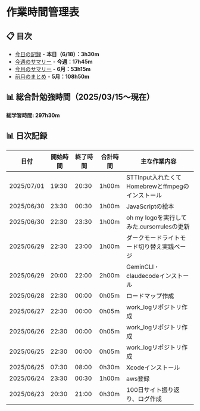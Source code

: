 # 作業時間管理表

## 📋 目次
- [今日の記録](#-日次記録) - **本日（6/18）：3h30m**
- [今週のサマリー](#-週間サマリー) - **今週：17h45m**
- [今月のサマリー](#2025年6月現在進行中) - **6月：53h15m**
- [前月のまとめ](#2025年5月完了) - **5月：108h50m**

## 📊 総合計勉強時間（2025/03/15～現在）
**総学習時間: 297h30m**

## 📊 日次記録

| 日付 | 開始時間 | 終了時間 | 合計時間 | 主な作業内容 |
|------|----------|----------|----------|--------------|
| 2025/07/01 | 19:30 | 20:30 | 1h00m | STTInput入れたくてHomebrewとffmpegのインストール |
| 2025/06/30 | 23:30 | 00:30 | 1h00m | JavaScriptの絵本 |
| 2025/06/30 | 22:30 | 23:30 | 1h00m | oh my logoを実行してみた.cursorrulesの更新 |
| 2025/06/29 | 22:30 | 23:00 | 1h00m | ダークモードライトモード切り替え実践ページ |
| 2025/06/29 | 20:00 | 22:00 | 2h00m | GeminCLI・claudecodeインストール |
| 2025/06/28 | 22:30 | 00:00 | 0h05m | ロードマップ作成 |
| 2025/06/27 | 22:30 | 00:00 | 0h05m | work_logリポジトリ作成 |
| 2025/06/26 | 22:30 | 00:00 | 0h05m | work_logリポジトリ作成 |
| 2025/06/25 | 22:30 | 00:00 | 0h05m | work_logリポジトリ作成 |
| 2025/06/25 | 07:30 | 08:00 | 0h30m | Xcodeインストール |
| 2025/06/24 | 23:30 | 00:30 | 1h00m | aws登録 |
| 2025/06/23 | 20:30 | 21:00 | 0h30m | 100日サイト振り返り、ログ作成 |



